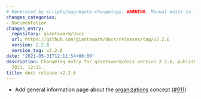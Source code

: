 ```yaml
---
# Generated by scripts/aggregate-changelogs. WARNING: Manual edits to this files will be overwritten.
changes_categories:
- Documentation
changes_entry:
  repository: giantswarm/docs
  url: https://github.com/giantswarm/docs/releases/tag/v2.2.6
  version: 2.2.6
  version_tag: v2.2.6
date: '2021-05-31T12:11:54+00:00'
description: Changelog entry for giantswarm/docs version 2.2.6, published on 31 May
  2021, 12:11.
title: docs release v2.2.6
---
```


- Add general information page about the [organizations](https://docs.giantswarm.io/general/organizations/) concept ([#911](https://github.com/giantswarm/docs/pull/911))
